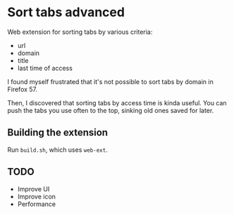 # Sort tabs advanced

Web extension for sorting tabs by various criteria:

* url
* domain
* title
* last time of access

I found myself frustrated that it's not possible to sort tabs by domain in Firefox 57.

Then, I discovered that sorting tabs by access time is kinda useful.
You can push the tabs you use often to the top, sinking old ones saved for later.

## Building the extension

Run `build.sh`, which uses `web-ext`.

## TODO

* Improve UI
* Improve icon
* Performance

